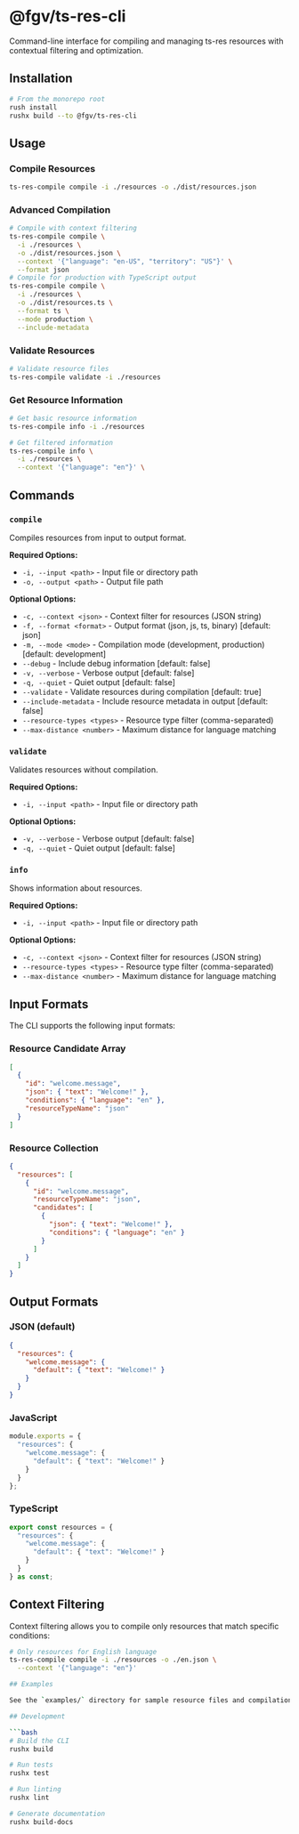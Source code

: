 # @fgv/ts-res-cli

Command-line interface for compiling and managing ts-res resources with contextual filtering and optimization.

## Installation

```bash
# From the monorepo root
rush install
rushx build --to @fgv/ts-res-cli
```

## Usage

### Compile Resources

```bash
ts-res-compile compile -i ./resources -o ./dist/resources.json
```

### Advanced Compilation

```bash
# Compile with context filtering
ts-res-compile compile \
  -i ./resources \
  -o ./dist/resources.json \
  --context '{"language": "en-US", "territory": "US"}' \
  --format json
# Compile for production with TypeScript output
ts-res-compile compile \
  -i ./resources \
  -o ./dist/resources.ts \
  --format ts \
  --mode production \
  --include-metadata
```

### Validate Resources

```bash
# Validate resource files
ts-res-compile validate -i ./resources
```

### Get Resource Information

```bash
# Get basic resource information
ts-res-compile info -i ./resources

# Get filtered information
ts-res-compile info \
  -i ./resources \
  --context '{"language": "en"}' \
```

## Commands

### `compile`

Compiles resources from input to output format.

**Required Options:**
- `-i, --input <path>` - Input file or directory path
- `-o, --output <path>` - Output file path

**Optional Options:**
- `-c, --context <json>` - Context filter for resources (JSON string)
- `-f, --format <format>` - Output format (json, js, ts, binary) [default: json]
- `-m, --mode <mode>` - Compilation mode (development, production) [default: development]
- `--debug` - Include debug information [default: false]
- `-v, --verbose` - Verbose output [default: false]
- `-q, --quiet` - Quiet output [default: false]
- `--validate` - Validate resources during compilation [default: true]
- `--include-metadata` - Include resource metadata in output [default: false]
- `--resource-types <types>` - Resource type filter (comma-separated)
- `--max-distance <number>` - Maximum distance for language matching

### `validate`

Validates resources without compilation.

**Required Options:**
- `-i, --input <path>` - Input file or directory path

**Optional Options:**
- `-v, --verbose` - Verbose output [default: false]
- `-q, --quiet` - Quiet output [default: false]

### `info`

Shows information about resources.

**Required Options:**
- `-i, --input <path>` - Input file or directory path

**Optional Options:**
- `-c, --context <json>` - Context filter for resources (JSON string)
- `--resource-types <types>` - Resource type filter (comma-separated)
- `--max-distance <number>` - Maximum distance for language matching

## Input Formats

The CLI supports the following input formats:

### Resource Candidate Array
```json
[
  {
    "id": "welcome.message",
    "json": { "text": "Welcome!" },
    "conditions": { "language": "en" },
    "resourceTypeName": "json"
  }
]
```

### Resource Collection
```json
{
  "resources": [
    {
      "id": "welcome.message",
      "resourceTypeName": "json",
      "candidates": [
        {
          "json": { "text": "Welcome!" },
          "conditions": { "language": "en" }
        }
      ]
    }
  ]
}
```

## Output Formats

### JSON (default)
```json
{
  "resources": {
    "welcome.message": {
      "default": { "text": "Welcome!" }
    }
  }
}
```

### JavaScript
```javascript
module.exports = {
  "resources": {
    "welcome.message": {
      "default": { "text": "Welcome!" }
    }
  }
};
```

### TypeScript
```typescript
export const resources = {
  "resources": {
    "welcome.message": {
      "default": { "text": "Welcome!" }
    }
  }
} as const;
```

## Context Filtering

Context filtering allows you to compile only resources that match specific conditions:

```bash
# Only resources for English language
ts-res-compile compile -i ./resources -o ./en.json \
  --context '{"language": "en"}'

## Examples

See the `examples/` directory for sample resource files and compilation scenarios.

## Development

```bash
# Build the CLI
rushx build

# Run tests
rushx test

# Run linting
rushx lint

# Generate documentation
rushx build-docs
```